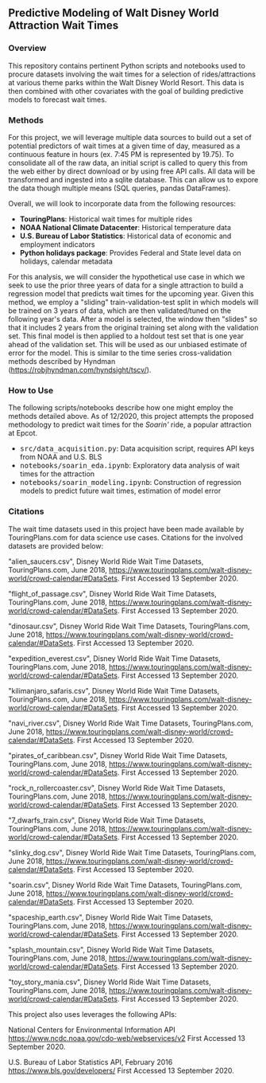 ## Predictive Modeling of Walt Disney World Attraction Wait Times

### Overview
This repository contains pertinent Python scripts and notebooks used to procure
datasets involving the wait times for a selection of rides/attractions at various
theme parks within the Walt Disney World Resort. This data is then combined with
other covariates with the goal of building predictive models to forecast wait times.

### Methods
For this project, we will leverage multiple data sources to build out a set of potential predictors
of wait times at a given time of day, measured as a continuous feature in hours (ex. 7:45 PM is represented by
19.75). To consolidate all of the raw data, an initial script is called to query this from the web either by
direct download or by using free API calls. All data will be transformed and ingested into a sqlite database. This
can allow us to expore the data though multiple means (SQL queries, pandas DataFrames).

Overall, we will look to incorporate data from the following resources:

- **TouringPlans**: Historical wait times for multiple rides
- **NOAA National Climate Datacenter**: Historical temperature data
- **U.S. Bureau of Labor Statistics**: Historical data of economic and employment indicators
- **Python holidays package**: Provides Federal and State level data on holidays, calendar metadata

For this analysis, we will consider the hypothetical use case in which we seek to use the prior three years of data
for a single attraction to build a regression model that predicts wait times for the upcoming year. Given this method,
we employ a "sliding" train-validation-test split in which models will be trained on 3 years of data, which are then validated/tuned
on the following year's data. After a model is selected, the window then "slides" so that it includes 2 years from the original training set
along with the validation set. This final model is then applied to a holdout test set that is one year ahead of the validation set. This will
be used as our unbiased estimate of error for the model. This is similar to the time series cross-validation methods described by Hyndman (https://robjhyndman.com/hyndsight/tscv/).

### How to Use
The following scripts/notebooks describe how one might employ the methods detailed above. As of 12/2020, this project attempts the proposed methodology
to predict wait times for the *Soarin'* ride, a popular attraction at Epcot.

- <tt>src/data_acquisition.py</tt>: Data acquisition script, requires API keys from NOAA and U.S. BLS
- <tt>notebooks/soarin_eda.ipynb</tt>: Exploratory data analysis of wait times for the attraction
- <tt>notebooks/soarin_modeling.ipynb</tt>: Construction of regression models to predict future wait times, estimation of model error

### Citations
The wait time datasets used in this project have been made available by TouringPlans.com
for data science use cases. Citations for the involved datasets are provided below:


"alien_saucers.csv", Disney World Ride Wait Time Datasets, TouringPlans.com, June 2018, 
https://www.touringplans.com/walt-disney-world/crowd-calendar/#DataSets. 
First Accessed 13 September 2020.
    

"flight_of_passage.csv", Disney World Ride Wait Time Datasets, TouringPlans.com, June 2018, 
https://www.touringplans.com/walt-disney-world/crowd-calendar/#DataSets. 
First Accessed 13 September 2020.
    

"dinosaur.csv", Disney World Ride Wait Time Datasets, TouringPlans.com, June 2018, 
https://www.touringplans.com/walt-disney-world/crowd-calendar/#DataSets. 
First Accessed 13 September 2020.
    

"expedition_everest.csv", Disney World Ride Wait Time Datasets, TouringPlans.com, June 2018, 
https://www.touringplans.com/walt-disney-world/crowd-calendar/#DataSets. 
First Accessed 13 September 2020.
    

"kilimanjaro_safaris.csv", Disney World Ride Wait Time Datasets, TouringPlans.com, June 2018, 
https://www.touringplans.com/walt-disney-world/crowd-calendar/#DataSets. 
First Accessed 13 September 2020.
    

"navi_river.csv", Disney World Ride Wait Time Datasets, TouringPlans.com, June 2018, 
https://www.touringplans.com/walt-disney-world/crowd-calendar/#DataSets. 
First Accessed 13 September 2020.
    

"pirates_of_caribbean.csv", Disney World Ride Wait Time Datasets, TouringPlans.com, June 2018, 
https://www.touringplans.com/walt-disney-world/crowd-calendar/#DataSets. 
First Accessed 13 September 2020.
    

"rock_n_rollercoaster.csv", Disney World Ride Wait Time Datasets, TouringPlans.com, June 2018, 
https://www.touringplans.com/walt-disney-world/crowd-calendar/#DataSets. 
First Accessed 13 September 2020.
    

"7_dwarfs_train.csv", Disney World Ride Wait Time Datasets, TouringPlans.com, June 2018, 
https://www.touringplans.com/walt-disney-world/crowd-calendar/#DataSets. 
First Accessed 13 September 2020.
    

"slinky_dog.csv", Disney World Ride Wait Time Datasets, TouringPlans.com, June 2018, 
https://www.touringplans.com/walt-disney-world/crowd-calendar/#DataSets. 
First Accessed 13 September 2020.
    

"soarin.csv", Disney World Ride Wait Time Datasets, TouringPlans.com, June 2018, 
https://www.touringplans.com/walt-disney-world/crowd-calendar/#DataSets. 
First Accessed 13 September 2020.
    

"spaceship_earth.csv", Disney World Ride Wait Time Datasets, TouringPlans.com, June 2018, 
https://www.touringplans.com/walt-disney-world/crowd-calendar/#DataSets. 
First Accessed 13 September 2020.
    

"splash_mountain.csv", Disney World Ride Wait Time Datasets, TouringPlans.com, June 2018, 
https://www.touringplans.com/walt-disney-world/crowd-calendar/#DataSets. 
First Accessed 13 September 2020.
    

"toy_story_mania.csv", Disney World Ride Wait Time Datasets, TouringPlans.com, June 2018, 
https://www.touringplans.com/walt-disney-world/crowd-calendar/#DataSets. 
First Accessed 13 September 2020.

This project also uses leverages the following APIs:

National Centers for Environmental Information API
https://www.ncdc.noaa.gov/cdo-web/webservices/v2
First Accessed 13 September 2020.


U.S. Bureau of Labor Statistics API, February 2016
https://www.bls.gov/developers/
First Accessed 13 September 2020.
